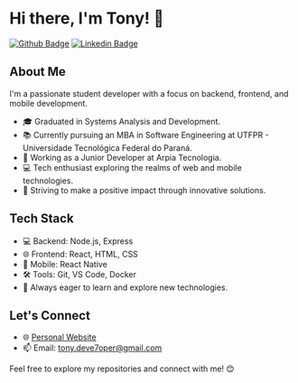 # Hi there, I'm Tony! 👋

[![Github Badge](https://img.shields.io/badge/-Github-000?style=flat-square&logo=Github&logoColor=white&link=https://github.com/TonyDev77)](https://github.com/TonyDev77)
[![Linkedin Badge](https://img.shields.io/badge/-LinkedIn-blue?style=flat-square&logo=Linkedin&logoColor=white&link=https://www.linkedin.com/in/tony-sz-silva/)](https://www.linkedin.com/in/tony-sz-silva/)

## About Me
I'm a passionate student developer with a focus on backend, frontend, and mobile development.

- 🎓 Graduated in Systems Analysis and Development.
- 📚 Currently pursuing an MBA in Software Engineering at UTFPR - Universidade Tecnológica Federal do Paraná.
- 💼 Working as a Junior Developer at Arpia Tecnologia.
- 💻 Tech enthusiast exploring the realms of web and mobile technologies.
- 🚀 Striving to make a positive impact through innovative solutions.

## Tech Stack
- 💻 Backend: Node.js, Express
- 🌐 Frontend: React, HTML, CSS
- 📱 Mobile: React Native
- 🛠️ Tools: Git, VS Code, Docker
- 🧠 Always eager to learn and explore new technologies.

## Let's Connect
- 🌐 [Personal Website](https://tony-cv.netlify.app)
- 📫 Email: tony.deve7oper@gmail.com

Feel free to explore my repositories and connect with me! 😊
